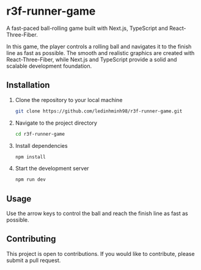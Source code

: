 # r3f-runner-game

A fast-paced ball-rolling game built with Next.js, TypeScript and React-Three-Fiber. 

In this game, the player controls a rolling ball and navigates it to the finish line as fast as possible. The smooth and realistic graphics are created with React-Three-Fiber, while Next.js and TypeScript provide a solid and scalable development foundation. 

## Installation
1. Clone the repository to your local machine
    ```sh
    git clone https://github.com/ledinhminh98/r3f-runner-game.git
    ```
2. Navigate to the project directory
    ```sh
    cd r3f-runner-game
    ```
3. Install dependencies
    ```sh
    npm install
    ```
4. Start the development server
    ```sh
    npm run dev
    ```

## Usage
Use the arrow keys to control the ball and reach the finish line as fast as possible. 

## Contributing
This project is open to contributions. If you would like to contribute, please submit a pull request. 
